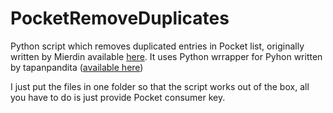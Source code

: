# PocketRemoveDuplicates
Python script which removes duplicated entries in Pocket list, originally written by Mierdin available [here](https://gist.github.com/Mierdin/0996952ba02d87175f3b). 
It uses Python wrrapper for Pyhon written by tapanpandita ([available here](https://github.com/tapanpandita/pocket))

I just put the files in one folder so that the script works out of the box, all you have to do is just provide Pocket consumer key.
